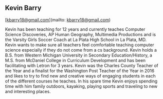 ## Kevin Barry

[kbarry18@gmail.com](mailto: kbarry18@gmail.com)

Kevin has been teaching for 12 years and currently teaches Computer Science Discoveries, AP Human Geography, Multimedia Productions and is the Varsity Girls Soccer Coach at La Plata High School in La Plata, MD.  Kevin wants to make sure all teachers feel comfortable teaching computer science especially if they do not come from a cs background.  Kevin holds a B.S. from Western Michigan University in Secondary Education/History, a M.S. from McDaniel College in Curriculum Development and has been facilitating with Letron for 3 years.  Kevin was the Charles County Teacher of the Year and a finalist for the Washington Post Teacher of the Year in 2016 and likes to try to find new and creative ways of engaging students in each of the different courses he teaches.  In his spare time Kevin enjoys spending time with him family outdoors, kayaking, playing sports and traveling to new and interesting places.
